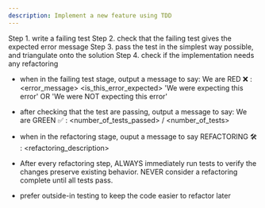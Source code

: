 ```yaml
---
description: Implement a new feature using TDD
---
```


Step 1. write a failing test
Step 2. check that the failing test gives the expected error message
Step 3. pass the test in the simplest way possible, and triangulate onto the solution
Step 4. check if the implementation needs any refactoring

- when in the failing test stage, output a message to say:
  We are RED ❌ : <error_message> <is_this_error_expected>
  'We were expecting this error' OR 'We were NOT expecting this error'
- after checking that the test are passing, output a message to say:
  We are GREEN ✅ : <number_of_tests_passed> / <number_of_tests>
- when in the refactoring stage, ouput a message to say
  REFACTORING 🛠️ : <refactoring_description>

- After every refactoring step, ALWAYS immediately run tests to verify the changes preserve existing behavior. NEVER consider a refactoring complete until all tests pass.
- prefer outside-in testing to keep the code easier to refactor later
